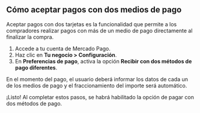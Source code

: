 ## Cómo aceptar pagos con dos medios de pago

Aceptar pagos con dos tarjetas es la funcionalidad que permite a los compradores realizar pagos con más de un medio de pago directamente al finalizar la compra.

1. Accede a tu cuenta de Mercado Pago.
2. Haz clic en **Tu negocio > Configuración**. 
3. En **Preferencias de pago**, activa la opción **Recibir con dos métodos de pago diferentes**.

En el momento del pago, el usuario deberá informar los datos de cada un de los medios de pago y el fraccionamiento del importe será automático.

¡Listo! Al completar estos pasos, se habrá habilitado la opción de pagar con dos métodos de pago.